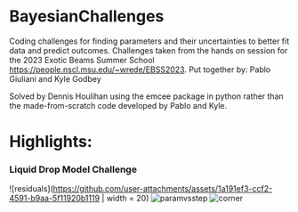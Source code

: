 # BayesianChallenges
Coding challenges for finding parameters and their uncertainties to better fit data and predict outcomes. Challenges taken from the hands on session for the 2023 Exotic Beams Summer School https://people.nscl.msu.edu/~wrede/EBSS2023.
Put together by: Pablo Giuliani and Kyle Godbey

Solved by Dennis Houlihan using the emcee package in python rather than the made-from-scratch code developed by Pablo and Kyle.

# Highlights:

### Liquid Drop Model Challenge
![residuals](https://github.com/user-attachments/assets/1a191ef3-ccf2-4591-b9aa-5f11920b1119 | width = 20)
![paramvsstep](https://github.com/user-attachments/assets/dcaf5a35-1330-4f39-b896-1482ae118652)
![corner](https://github.com/user-attachments/assets/92b8d9e0-6d2d-4b62-b4e4-ec0ea8a797a4)



